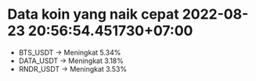 # Data koin yang naik cepat 2022-08-23 20:56:54.451730+07:00

* BTS_USDT -> Meningkat 5.34%
* DATA_USDT -> Meningkat 3.18%
* RNDR_USDT -> Meningkat 3.53%
